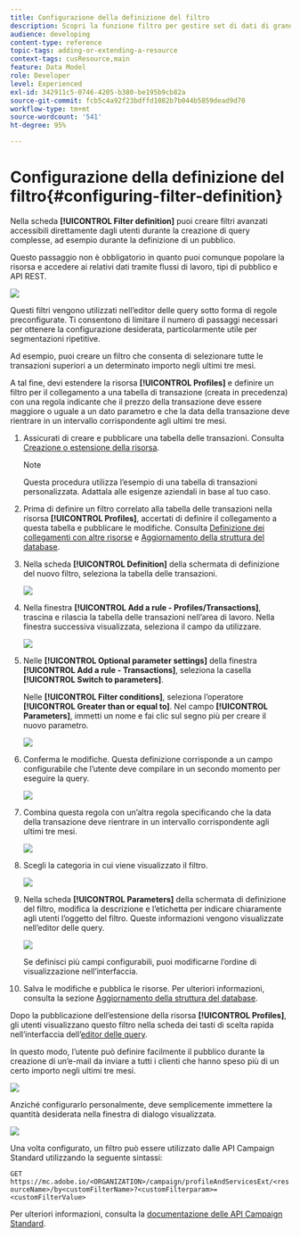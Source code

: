 ```yaml
---
title: Configurazione della definizione del filtro
description: Scopri la funzione filtro per gestire set di dati di grandi dimensioni.
audience: developing
content-type: reference
topic-tags: adding-or-extending-a-resource
context-tags: cusResource,main
feature: Data Model
role: Developer
level: Experienced
exl-id: 342911c5-0746-4205-b380-be195b9cb82a
source-git-commit: fcb5c4a92f23bdffd1082b7b044b5859dead9d70
workflow-type: tm+mt
source-wordcount: '541'
ht-degree: 95%

---
```


# Configurazione della definizione del filtro{#configuring-filter-definition}

Nella scheda **[!UICONTROL Filter definition]** puoi creare filtri avanzati accessibili direttamente dagli utenti durante la creazione di query complesse, ad esempio durante la definizione di un pubblico.

Questo passaggio non è obbligatorio in quanto puoi comunque popolare la risorsa e accedere ai relativi dati tramite flussi di lavoro, tipi di pubblico e API REST.

![](assets/custom_resource_filter-definition.png)

Questi filtri vengono utilizzati nell’editor delle query sotto forma di regole preconfigurate. Ti consentono di limitare il numero di passaggi necessari per ottenere la configurazione desiderata, particolarmente utile per segmentazioni ripetitive.

Ad esempio, puoi creare un filtro che consenta di selezionare tutte le transazioni superiori a un determinato importo negli ultimi tre mesi.

A tal fine, devi estendere la risorsa **[!UICONTROL Profiles]** e definire un filtro per il collegamento a una tabella di transazione (creata in precedenza) con una regola indicante che il prezzo della transazione deve essere maggiore o uguale a un dato parametro e che la data della transazione deve rientrare in un intervallo corrispondente agli ultimi tre mesi.

1. Assicurati di creare e pubblicare una tabella delle transazioni. Consulta [Creazione o estensione della risorsa](../../developing/using/creating-or-extending-the-resource.md).

   >[!NOTE]
   >
   >Questa procedura utilizza l’esempio di una tabella di transazioni personalizzata. Adattala alle esigenze aziendali in base al tuo caso.

1. Prima di definire un filtro correlato alla tabella delle transazioni nella risorsa **[!UICONTROL Profiles]**, accertati di definire il collegamento a questa tabella e pubblicare le modifiche. Consulta [Definizione dei collegamenti con altre risorse](../../developing/using/configuring-the-resource-s-data-structure.md#defining-links-with-other-resources) e [Aggiornamento della struttura del database](../../developing/using/updating-the-database-structure.md).
1. Nella scheda **[!UICONTROL Definition]** della schermata di definizione del nuovo filtro, seleziona la tabella delle transazioni.

   ![](assets/custom_resource_filter-definition_example-empty.png)

1. Nella finestra **[!UICONTROL Add a rule - Profiles/Transactions]**, trascina e rilascia la tabella delle transazioni nell’area di lavoro. Nella finestra successiva visualizzata, seleziona il campo da utilizzare.

   ![](assets/custom_resource_filter-definition_example-field.png)

1. Nelle **[!UICONTROL Optional parameter settings]** della finestra **[!UICONTROL Add a rule - Transactions]**, seleziona la casella **[!UICONTROL Switch to parameters]**.

   Nelle **[!UICONTROL Filter conditions]**, seleziona l’operatore **[!UICONTROL Greater than or equal to]**. Nel campo **[!UICONTROL Parameters]**, immetti un nome e fai clic sul segno più per creare il nuovo parametro.

   ![](assets/custom_resource_filter-definition_example-parameter.png)

1. Conferma le modifiche. Questa definizione corrisponde a un campo configurabile che l’utente deve compilare in un secondo momento per eseguire la query.

   ![](assets/custom_resource_filter-definition_ex_edit-rule.png)

1. Combina questa regola con un’altra regola specificando che la data della transazione deve rientrare in un intervallo corrispondente agli ultimi tre mesi.

   ![](assets/custom_resource_filter-definition_example.png)

1. Scegli la categoria in cui viene visualizzato il filtro.

   ![](assets/custom_resource_filter-definition_category.png)

1. Nella scheda **[!UICONTROL Parameters]** della schermata di definizione del filtro, modifica la descrizione e l’etichetta per indicare chiaramente agli utenti l’oggetto del filtro. Queste informazioni vengono visualizzate nell’editor delle query.

   ![](assets/custom_resource_filter-definition_parameters.png)

   Se definisci più campi configurabili, puoi modificarne l’ordine di visualizzazione nell’interfaccia.

1. Salva le modifiche e pubblica le risorse. Per ulteriori informazioni, consulta la sezione [Aggiornamento della struttura del database](../../developing/using/updating-the-database-structure.md).

Dopo la pubblicazione dell’estensione della risorsa **[!UICONTROL Profiles]**, gli utenti visualizzano questo filtro nella scheda dei tasti di scelta rapida nell’interfaccia dell’[editor delle query](../../automating/using/editing-queries.md).

In questo modo, l’utente può definire facilmente il pubblico durante la creazione di un’e-mail da inviare a tutti i clienti che hanno speso più di un certo importo negli ultimi tre mesi.

![](assets/custom_resource_filter-definition_email-audience.png)

Anziché configurarlo personalmente, deve semplicemente immettere la quantità desiderata nella finestra di dialogo visualizzata.

![](assets/custom_resource_filter-definition_email-audience_filter.png)

Una volta configurato, un filtro può essere utilizzato dalle API Campaign Standard utilizzando la seguente sintassi:

`GET https://mc.adobe.io/<ORGANIZATION>/campaign/profileAndServicesExt/<resourceName>/by<customFilterName>?<customFilterparam>=<customFilterValue>`

Per ulteriori informazioni, consulta la [documentazione delle API Campaign Standard](../../api/using/filtering.md#custom-filters).
